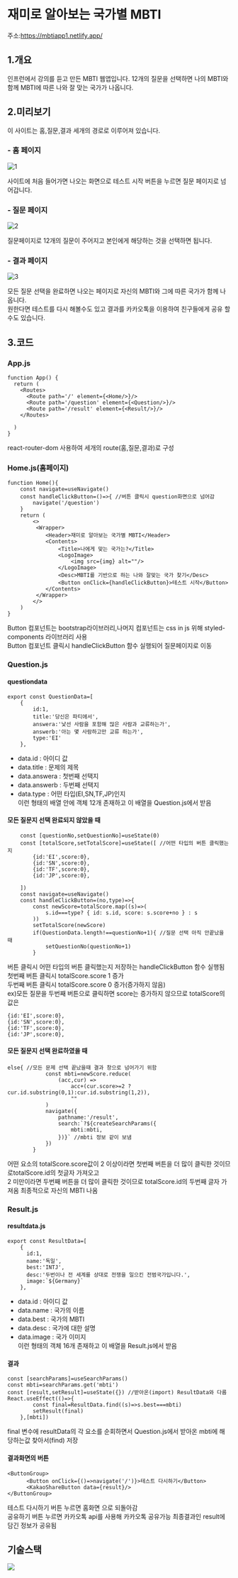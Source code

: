 # 재미로 알아보는 국가별 MBTI

주소:https://mbtiapp1.netlify.app/

## 1.개요
인프런에서 강의를 듣고 만든 MBTI 웹앱입니다. 12개의 질문을 선택하면 나의 MBTI와 함께 MBTI에 따른 나와 잘 맞는 국가가 나옵니다.
## 2.미리보기
이 사이트는 홈,질문,결과 세개의 경로로 이루어져 있습니다.
### - 홈 페이지
![1](https://user-images.githubusercontent.com/86513078/203896694-3c9b7851-3b56-4b10-b643-e13adfca8e4f.PNG)

사이트에 처음 들어가면 나오는 화면으로 테스트 시작 버튼을 누르면 질문 페이지로 넘어갑니다.

### - 질문 페이지
![2](https://user-images.githubusercontent.com/86513078/203896884-e1a69d54-a9a2-4567-a143-19cf4f70e22c.PNG)

질문페이지로 12개의 질문이 주어지고 본인에게 해당하는 것을 선택하면 됩니다.

### - 결과 페이지
![3](https://user-images.githubusercontent.com/86513078/203896983-524a0d0a-7f59-4714-bf95-5c763c60bbcc.PNG)

모든 질문 선택을 완료하면 나오는 페이지로 자신의 MBTI와 그에 따른 국가가 함께 나옵니다.<br> 원한다면 테스트를 다시 해볼수도 있고 결과를 카카오톡을 이용하여 친구들에게 공유 할 수도 있습니다.

## 3.코드

### App.js
```JS
function App() {
  return (
    <Routes>
      <Route path='/' element={<Home/>}/>
      <Route path='/question' element={<Question/>}/>
      <Route path='/result' element={<Result/>}/>
    </Routes>
         
  )
}
```
react-router-dom 사용하여 세개의 route(홈,질문,결과)로 구성

### Home.js(홈페이지)
```JS
function Home(){
    const navigate=useNavigate()
    const handleClickButton=()=>{ //버튼 클릭시 question화면으로 넘어감
        navigate('/question')
    }
    return (
        <>
         <Wrapper>
            <Header>재미로 알아보는 국가별 MBTI</Header>
            <Contents>
                <Title>나에게 맞는 국가는?</Title>
                <LogoImage>
                    <img src={img} alt=""/>
                </LogoImage>
                <Desc>MBTI를 기반으로 하는 나와 잘맞는 국가 찾기</Desc>
                <Button onClick={handleClickButton}>테스트 시작</Button>
            </Contents>
         </Wrapper>
        </>
    )
}
```
Button 컴포넌트는 bootstrap라이브러리,나머지 컴포넌트는 css in js 위해 styled-components 라이브러리 사용<br>
Button 컴포넌트 클릭시 handleClickButton 함수 실행되어 질문페이지로 이동

### Question.js
#### questiondata
```JS
export const QuestionData=[
    {
        id:1,
        title:'당신은 파티에서',
        answera:'낯선 사람을 포함해 많은 사람과 교류하는가',
        answerb:'아는 몇 사람하고만 교류 하는가',
        type:'EI'
    },
 ```
 - data.id : 아이디 값<br>
 - data.title : 문제의 제목<br>
 - data.answera : 첫번째 선택지<br>
 - data.answerb : 두번째 선택지<br>
 - data.type : 어떤 타입(EI,SN,TF,JP)인지<br>
 이런 형태의 배열 안에 객체 12개 존재하고 이 배열을 Question.js에서 받음<br>
 
#### 모든 질문지 선택 완료되지 않았을 때
```JS
    const [questionNo,setQuestionNo]=useState(0)
    const [totalScore,setTotalScore]=useState([ //어떤 타입의 버튼 클릭했는지
        {id:'EI',score:0},
        {id:'SN',score:0},
        {id:'TF',score:0},
        {id:'JP',score:0},

    ])
    const navigate=useNavigate()
    const handleClickButton=(no,type)=>{
        const newScore=totalScore.map((s)=>(
            s.id===type? { id: s.id, score: s.score+no } : s
        ))
        setTotalScore(newScore)
        if(QuestionData.length!==questionNo+1){ //질문 선택 아직 안끝났을 때
            setQuestionNo(questionNo+1)
        }
```
버튼 클릭시 어떤 타입의 버튼 클릭했는지 저장하는 handleClickButton 함수 실행됨<br>
첫번째 버튼 클릭시 totalScore.score 1 증가 <br>
두번째 버튼 클릭시 totalScore.score 0 증가(증가하지 않음)<br>
ex)모든 질문을 두번째 버튼으로 클릭하면 score는 증가하지 않으므로 totalScore의 값은<br>
```JS
{id:'EI',score:0},
{id:'SN',score:0},
{id:'TF',score:0},
{id:'JP',score:0},
```
#### 모든 질문지 선택 완료하였을 때
```JS
else{ //모든 문제 선택 끝났을때 결과 창으로 넘어가기 위함
            const mbti=newScore.reduce(
                (acc,cur) => 
                    acc+(cur.score>=2 ? cur.id.substring(0,1):cur.id.substring(1,2)),
                    ""
            )
            navigate({
                pathname:'/result',
                search:`?${createSearchParams({
                    mbti:mbti,
                })}` //mbti 정보 같이 보냄
            })
        }
``` 
어떤 요소의 totalScore.score값이 2 이상이라면 첫번째 버튼을 더 많이 클릭한 것이므로totalScore.id의 첫글자 가져오고<br> 2 미만이라면 두번째 버튼을 더 많이 클릭한 것이므로 totalScore.id의 두번째 글자 가져옴 최종적으로 자신의 MBTI 나옴<br>
### Result.js
#### resultdata.js
```JS
export const ResultData=[
    {
      id:1,
      name:'독일',
      best:'INTJ',
      desc:'두번이나 전 세계를 상대로 전쟁을 일으킨 전범국가입니다.',
      image:`${Germany}`
    },
```    
- data.id : 아이디 값<br>
- data.name : 국가의 이름<br>
- data.best : 국가의 MBTI<br>
- data.desc : 국가에 대한 설명<br>
- data.image : 국가 이미지<br>
이런 형태의 객체 16개 존재하고 이 배열을 Result.js에서 받음<br>
#### 결과
```JS
const [searchParams]=useSearchParams()
const mbti=searchParams.get('mbti') 
const [result,setResult]=useState({}) //받아온(import) ResultData와 다름
React.useEffect(()=>{
        const final=ResultData.find((s)=>s.best===mbti)
        setResult(final)
    },[mbti])
```
final 변수에 resultData의 각 요소를 순회하면서 Question.js에서 받아온 mbti에 해당하는값 찾아서(find) 저장

#### 결과화면의 버튼
```JS
<ButtonGroup>
      <Button onClick={()=>navigate('/')}>테스트 다시하기</Button>
      <KakaoShareButton data={result}/>
</ButtonGroup>
```
테스트 다시하기 버튼 누르면 홈화면 으로 되돌아감<br>
공유하기 버튼 누르면 카카오톡 api를 사용해 카카오톡 공유가능 최종결과인 result에 담긴 정보가 공유됨

## 기술스택
<img src="https://img.shields.io/badge/React-#61DAFB?style=for-the-badge&logo=React&logoColor=white">
